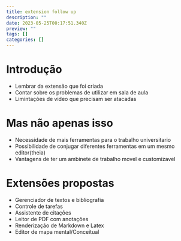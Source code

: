 ```yaml
---
title: extension follow up
description: ""
date: 2023-05-25T00:17:51.340Z
preview: ""
tags: []
categories: []
---
```

# Introdução
- Lembrar da extensão que foi criada
- Contar sobre os problemas de utilizar em sala de aula
- Limintações de video que precisam ser atacadas

# Mas não apenas isso
- Necessidade de mais ferramentas para o trabalho universitario
- Possibilidade de conjugar diferentes ferramentas em um mesmo editor(theia)
- Vantagens de ter um ambinete de trabalho movel e customizavel

# Extensões propostas
- Gerenciador de textos e bibliografia
- Controle de tarefas
- Assistente de citações
- Leitor de PDF com anotações
- Renderização de Markdown e Latex
- Editor de mapa mental/Conceitual